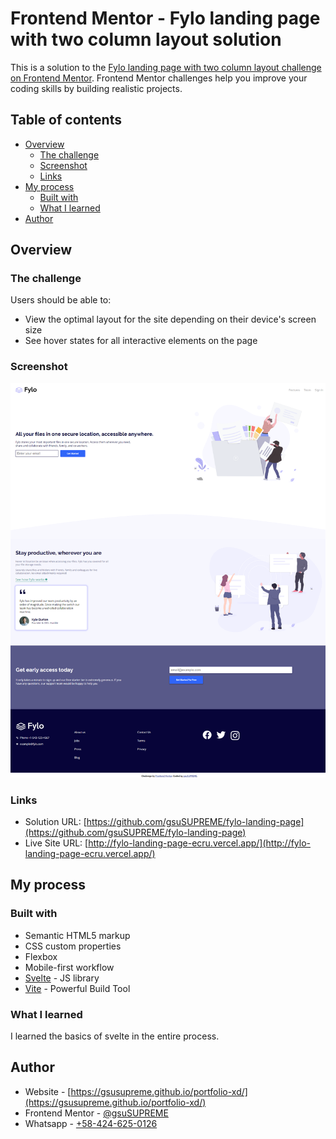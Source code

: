 # Frontend Mentor - Fylo landing page with two column layout solution

This is a solution to the [Fylo landing page with two column layout challenge on Frontend Mentor](https://www.frontendmentor.io/challenges/fylo-landing-page-with-two-column-layout-5ca5ef041e82137ec91a50f5). Frontend Mentor challenges help you improve your coding skills by building realistic projects. 

## Table of contents

- [Overview](#overview)
  - [The challenge](#the-challenge)
  - [Screenshot](#screenshot)
  - [Links](#links)
- [My process](#my-process)
  - [Built with](#built-with)
  - [What I learned](#what-i-learned)
- [Author](#author)

## Overview

### The challenge

Users should be able to:

- View the optimal layout for the site depending on their device's screen size
- See hover states for all interactive elements on the page

### Screenshot

![screenshot](./screenshot.png)

### Links

- Solution URL: [https://github.com/gsuSUPREME/fylo-landing-page](https://github.com/gsuSUPREME/fylo-landing-page)
- Live Site URL: [http://fylo-landing-page-ecru.vercel.app/](http://fylo-landing-page-ecru.vercel.app/)

## My process

### Built with

- Semantic HTML5 markup
- CSS custom properties
- Flexbox
- Mobile-first workflow
- [Svelte](https://svelte.dev/) - JS library
- [Vite](https://vitejs.dev/) - Powerful Build Tool

### What I learned

I learned the basics of svelte in the entire process.


## Author

- Website - [https://gsusupreme.github.io/portfolio-xd/](https://gsusupreme.github.io/portfolio-xd/)
- Frontend Mentor - [@gsuSUPREME](https://www.frontendmentor.io/profile/gsuSUPREME)
- Whatsapp - [+58-424-625-0126](https://wa.link/4eyndv)


